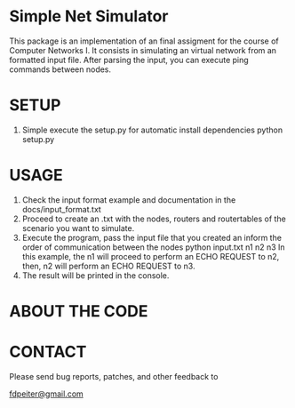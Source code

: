 Simple Net Simulator
======================

This package is an implementation of an final assigment for the course of Computer Networks I.
It consists in simulating an virtual network from an formatted input file.
After parsing the input, you can execute ping commands between nodes.

SETUP
=====

 1. Simple execute the setup.py for automatic install dependencies
      python setup.py

USAGE
=====
 1. Check the input format example and documentation in the docs/input_format.txt
 2. Proceed to create an .txt with the nodes, routers and routertables of the scenario you want to simulate.
 3. Execute the program, pass the input file that you created an inform the order of communication between the nodes
        python input.txt n1 n2 n3
    In this example, the n1 will proceed to perform an ECHO REQUEST to n2, then, n2 will perform an ECHO REQUEST to n3.
 4. The result will be printed in the console.

ABOUT THE CODE
==============



CONTACT
=======

Please send bug reports, patches, and other feedback to

  fdpeiter@gmail.com

